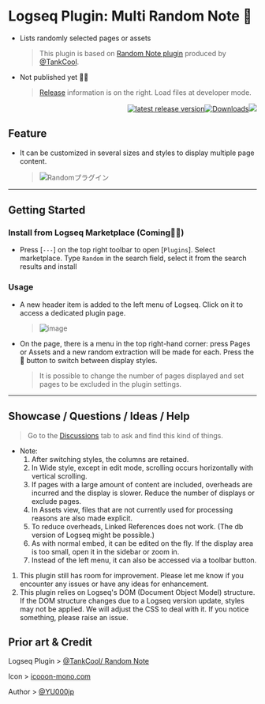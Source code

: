 # Logseq Plugin: Multi Random Note 🎯

- Lists randomly selected pages or assets
  > This plugin is based on [Random Note plugin](https://github.com/tankcool/logseq-random-note) produced by [@TankCool](https://github.com/tankcool/).

- Not published yet 👷🚧
  > [Release](https://github.com/YU000jp/logseq-plugin-multi-random-note/releases) information is on the right. Load files at developer mode.
<div align="right">

[![latest release version](https://img.shields.io/github/v/release/YU000jp/logseq-plugin-multi-random-note)](https://github.com/YU000jp/logseq-plugin-multi-random-note/releases)[![Downloads](https://img.shields.io/github/downloads/YU000jp/logseq-plugin-multi-random-note/total.svg)](https://github.com/YU000jp/logseq-plugin-multi-random-note/releases)<!-- Published 2023 --><a href="https://www.buymeacoffee.com/yu000japan"><img src="https://img.buymeacoffee.com/button-api/?text=Buy me a pizza&emoji=🍕&slug=yu000japan&button_colour=FFDD00&font_colour=000000&font_family=Poppins&outline_colour=000000&coffee_colour=ffffff" /></a>
</div>

## Feature

- It can be customized in several sizes and styles to display multiple page content.
  > ![Randomプラグイン](https://github.com/user-attachments/assets/ea0de8b8-4b77-490e-8b80-56442192ec8f)

---

## Getting Started

### Install from Logseq Marketplace (Coming👷🚧)

- Press [`---`] on the top right toolbar to open [`Plugins`]. Select marketplace. Type `Random` in the search field, select it from the search results and install

### Usage


- A new header item is added to the left menu of Logseq. Click on it to access a dedicated plugin page.
  > ![image](https://github.com/user-attachments/assets/5e263800-73ee-4527-a4c2-8851e0d07e27)

- On the page, there is a menu in the top right-hand corner: press Pages or Assets and a new random extraction will be made for each. Press the 🎨 button to switch between display styles.
  > It is possible to change the number of pages displayed and set pages to be excluded in the plugin settings.

---

## Showcase / Questions / Ideas / Help

> Go to the [Discussions](https://github.com/YU000jp/logseq-plugin-multi-random-note/discussions) tab to ask and find this kind of things.
- Note:
  1. After switching styles, the columns are retained.
  1. In Wide style, except in edit mode, scrolling occurs horizontally with vertical scrolling.
  1. If pages with a large amount of content are included, overheads are incurred and the display is slower. Reduce the number of displays or exclude pages.
  1. In Assets view, files that are not currently used for processing reasons are also made explicit.
  1. To reduce overheads, Linked References does not work. (The db version of Logseq might be possible.)
  1. As with normal embed, it can be edited on the fly. If the display area is too small, open it in the sidebar or zoom in.
  1. Instead of the left menu, it can also be accessed via a toolbar button.
1. This plugin still has room for improvement. Please let me know if you encounter any issues or have any ideas for enhancement.
1. This plugin relies on Logseq's DOM (Document Object Model) structure. If the DOM structure changes due to a Logseq version update, styles may not be applied. We will adjust the CSS to deal with it. If you notice something, please raise an issue.

## Prior art & Credit

Logseq Plugin > [@TankCool/ Random Note](https://github.com/tankcool/logseq-random-note)

Icon > [icooon-mono.com](https://icooon-mono.com/00108-%e3%83%80%e3%83%bc%e3%83%84%e3%81%ae%e7%9f%a2%e3%81%ae%e3%82%a2%e3%82%a4%e3%82%b3%e3%83%b3%e7%b4%a0%e6%9d%90/)

Author > [@YU000jp](https://github.com/YU000jp)
